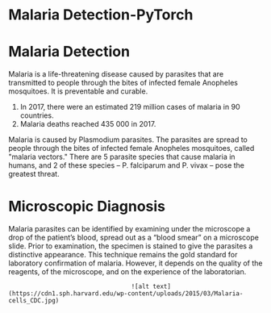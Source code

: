# Malaria Detection-PyTorch

# Malaria Detection
Malaria is a life-threatening disease caused by parasites that are transmitted to people through the bites of infected female Anopheles mosquitoes. It is preventable and curable.

1) In 2017, there were an estimated 219 million cases of malaria in 90 countries.
2) Malaria deaths reached 435 000 in 2017.

Malaria is caused by Plasmodium parasites. The parasites are spread to people through the bites of infected female Anopheles mosquitoes, called "malaria vectors." There are 5 parasite species that cause malaria in humans, and 2 of these species – P. falciparum and P. vivax – pose the greatest threat.

# Microscopic Diagnosis

Malaria parasites can be identified by examining under the microscope a drop of the patient’s blood, spread out as a “blood smear” on a microscope slide. Prior to examination, the specimen is stained to give the parasites a distinctive appearance. This technique remains the gold standard for laboratory confirmation of malaria. However, it depends on the quality of the reagents, of the microscope, and on the experience of the laboratorian.


                                      ![alt text](https://cdn1.sph.harvard.edu/wp-content/uploads/2015/03/Malaria-cells_CDC.jpg)


